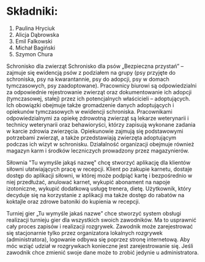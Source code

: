 # Składniki:
1. Paulina Hryciuk
2. Alicja Dąbrowska
3. Emil Falkowski
4. Michał Bagiński
5. Szymon Chura

Schronisko dla zwierząt
Schronisko dla psów „Bezpieczna przystań” – zajmuje się ewidencją psów z podziałem na grupy (psy przyjęte do schroniska, psy na kwarantannie, psy do adopcji, psy w domach tymczasowych, psy zaadoptowane). Pracownicy biurowi są odpowiedzialni za odpowiednie rejestrowanie zwierząt oraz dokumentowanie ich adopcji (tymczasowej, stałej) przez ich potencjalnych właścicieli – adoptujących. Ich obowiązki obejmuje także gromadzenie danych adoptujących i opiekunów tymczasowych w ewidencji schroniska. Pracownikami odpowiedzialnymi za opiekę zdrowotną zwierząt są lekarze weterynarii i technicy weterynarii oraz behawioryści, którzy zapisują wykonane zadania w karcie zdrowia zwierzęcia. Opiekunowie zajmują się podstawowymi potrzebami zwierząt, a także przedstawiają zwierzęta adoptującym podczas ich wizyt w schronisku. Działalność organizacji obejmuje również magazyn karm i środków leczniczych prowadzony przez magazynierów.  

Siłownia
"Tu wymyśle jakąś nazwę" chcę stworzyć aplikację dla klientów siłowni ułatwiających pracę w recepcji.
Klient po zakupie karnetu, dostaje dostęp do aplikacji siłowni, w której może podpiąć kartę i bezpośrednio w niej
przedłużać, anulować karnet, wykupić abonament na napoje izotoniczne, wykupić dodatkową usługę trenera, dietę.
Użytkownik, który decyduje się na korzystanie z aplikacji ma także dostęp do rabatów na koktajle oraz zdrowe batoniki
do kupienia w recepcji.

Turniej gier
„Tu wymyśle jakaś nazwe” chce stworzyć system obsługi realizacji turnieju gier dla wszystkich swoich zawodników. Ma to usprawnić cały proces zapisów i realizacji rozgrywek.
	Zawodnik może zarejestrować się stacjonarnie tylko przez organizatora lokalnych rozgrywek (administratora), logowanie odbywa się poprzez stronę internetową. Aby móc wziąć udział w rozgrywkach konieczne jest zarejestrowanie się. Jeśli zawodnik chce zmienić swoje dane może to zrobić jedynie u administratora.
